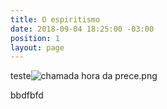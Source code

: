 ```yaml
---
title: O espiritismo
date: 2018-09-04 18:25:00 -03:00
position: 1
layout: page
---
```


teste![chamada hora da prece.png](/uploads/chamada%20hora%20da%20prece.png)

bbdfbfd